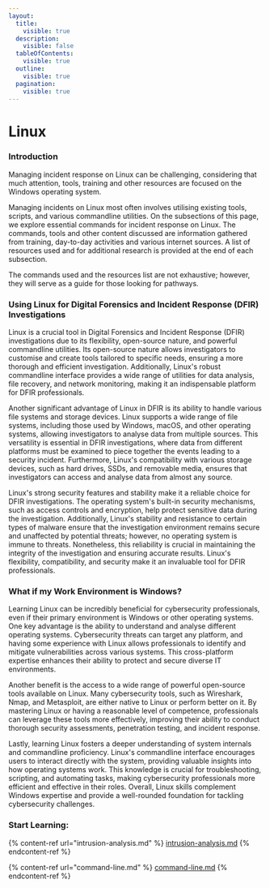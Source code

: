 ```yaml
---
layout:
  title:
    visible: true
  description:
    visible: false
  tableOfContents:
    visible: true
  outline:
    visible: true
  pagination:
    visible: true
---
```


# Linux

### Introduction

Managing incident response on Linux can be challenging, considering that much attention, tools, training and other resources are focused on the Windows operating system.

Managing incidents on Linux most often involves utilising existing tools, scripts, and various commandline utilities. On the subsections of this page, we explore essential commands for incident response on Linux. The commands, tools and other content discussed are information gathered from training, day-to-day activities and various internet sources. A list of resources used and for additional research is provided at the end of each subsection.

The commands used and the resources list are not exhaustive; however, they will serve as a guide for those looking for pathways.

### Using Linux for Digital Forensics and Incident Response (DFIR) Investigations

Linux is a crucial tool in Digital Forensics and Incident Response (DFIR) investigations due to its flexibility, open-source nature, and powerful commandline utilities. Its open-source nature allows investigators to customise and create tools tailored to specific needs, ensuring a more thorough and efficient investigation. Additionally, Linux's robust commandline interface provides a wide range of utilities for data analysis, file recovery, and network monitoring, making it an indispensable platform for DFIR professionals.

Another significant advantage of Linux in DFIR is its ability to handle various file systems and storage devices. Linux supports a wide range of file systems, including those used by Windows, macOS, and other operating systems, allowing investigators to analyse data from multiple sources. This versatility is essential in DFIR investigations, where data from different platforms must be examined to piece together the events leading to a security incident. Furthermore, Linux's compatibility with various storage devices, such as hard drives, SSDs, and removable media, ensures that investigators can access and analyse data from almost any source.

Linux's strong security features and stability make it a reliable choice for DFIR investigations. The operating system's built-in security mechanisms, such as access controls and encryption, help protect sensitive data during the investigation. Additionally, Linux's stability and resistance to certain types of malware ensure that the investigation environment remains secure and unaffected by potential threats; however, no operating system is immune to threats. Nonetheless, this reliability is crucial in maintaining the integrity of the investigation and ensuring accurate results. Linux's flexibility, compatibility, and security make it an invaluable tool for DFIR professionals.

### What if my Work Environment is Windows?

Learning Linux can be incredibly beneficial for cybersecurity professionals, even if their primary environment is Windows or other operating systems. One key advantage is the ability to understand and analyse different operating systems. Cybersecurity threats can target any platform, and having some experience with Linux allows professionals to identify and mitigate vulnerabilities across various systems. This cross-platform expertise enhances their ability to protect and secure diverse IT environments.

Another benefit is the access to a wide range of powerful open-source tools available on Linux. Many cybersecurity tools, such as Wireshark, Nmap, and Metasploit, are either native to Linux or perform better on it. By mastering Linux or having a reasonable level of competence, professionals can leverage these tools more effectively, improving their ability to conduct thorough security assessments, penetration testing, and incident response.

Lastly, learning Linux fosters a deeper understanding of system internals and commandline proficiency. Linux's commandline interface encourages users to interact directly with the system, providing valuable insights into how operating systems work. This knowledge is crucial for troubleshooting, scripting, and automating tasks, making cybersecurity professionals more efficient and effective in their roles. Overall, Linux skills complement Windows expertise and provide a well-rounded foundation for tackling cybersecurity challenges.

### Start Learning:&#x20;

{% content-ref url="intrusion-analysis.md" %}
[intrusion-analysis.md](intrusion-analysis.md)
{% endcontent-ref %}

{% content-ref url="command-line.md" %}
[command-line.md](command-line.md)
{% endcontent-ref %}
